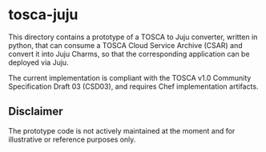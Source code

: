 tosca-juju
==========

This directory contains a prototype of a TOSCA to Juju converter, written in python,
that can consume a TOSCA Cloud Service Archive (CSAR) and convert it into Juju
Charms, so that the corresponding application can be deployed via Juju.

The current implementation is compliant with the TOSCA v1.0 Community Specification
Draft 03 (CSD03), and requires Chef implementation artifacts.

Disclaimer
----------
The prototype code is not actively maintained at the moment and for
illustrative or reference purposes only.
